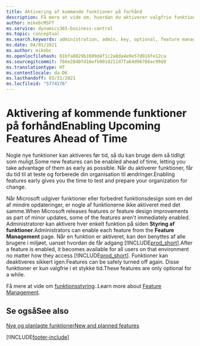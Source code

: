 ```yaml
---
title: Aktivering af kommende funktioner på forhånd
description: Få mere at vide om, hvordan du aktiverer valgfrie funktioner, før de bliver obligatoriske.
author: mikebcMSFT
ms.service: dynamics365-business-central
ms.topic: conceptual
ms.search.keywords: administration, admin, key, optional, feature management, early access, preview
ms.date: 04/01/2021
ms.author: mikebc
ms.openlocfilehash: 01bfa8829b1699d4f1c2a8da4e9e57d016fe12ca
ms.sourcegitcommit: 766e2840fd16efb901d211d7fa64d96766ac99d9
ms.translationtype: HT
ms.contentlocale: da-DK
ms.lasthandoff: 03/31/2021
ms.locfileid: "5774176"
---
```

# <a name="enabling-upcoming-features-ahead-of-time"></a><span data-ttu-id="843d3-103">Aktivering af kommende funktioner på forhånd</span><span class="sxs-lookup"><span data-stu-id="843d3-103">Enabling Upcoming Features Ahead of Time</span></span>

<span data-ttu-id="843d3-104">Nogle nye funktioner kan aktiveres før tid, så du kan bruge dem så tidligt som muligt.</span><span class="sxs-lookup"><span data-stu-id="843d3-104">Some new features can be enabled ahead of time, letting you take advantage of them as early as possible.</span></span> <span data-ttu-id="843d3-105">Når du aktiverer funktioner, får du tid til at teste og forberede din organisation til ændringer.</span><span class="sxs-lookup"><span data-stu-id="843d3-105">Enabling features early gives you the time to test and prepare your organization for change.</span></span>

<span data-ttu-id="843d3-106">Når Microsoft udgiver funktioner eller forbedret funktionsdesign som en del af mindre opdateringer, er nogle af funktionerne ikke aktiveret med det samme.</span><span class="sxs-lookup"><span data-stu-id="843d3-106">When Microsoft releases features or feature design improvements as part of minor updates, some of the features aren't immediately enabled.</span></span> <span data-ttu-id="843d3-107">Administratorer kan aktivere hver enkelt funktion på siden **Styring af funktioner**.</span><span class="sxs-lookup"><span data-stu-id="843d3-107">Administrators can enable each feature from the **Feature Management** page.</span></span> <span data-ttu-id="843d3-108">Når en funktion er aktiveret, kan den benyttes af alle brugere i miljøet, uanset hvordan de får adgang [!INCLUDE[prod_short](includes/prod_short.md)].</span><span class="sxs-lookup"><span data-stu-id="843d3-108">After a feature is enabled, it becomes available for all users on that environment no matter how they access [!INCLUDE[prod_short](includes/prod_short.md)].</span></span> <span data-ttu-id="843d3-109">Funktioner kan deaktiveres sikkert igen.</span><span class="sxs-lookup"><span data-stu-id="843d3-109">Features can be safely turned off again.</span></span> <span data-ttu-id="843d3-110">Disse funktioner er kun valgfrie i et stykke tid.</span><span class="sxs-lookup"><span data-stu-id="843d3-110">These features are only optional for a while.</span></span>

<span data-ttu-id="843d3-111">Få mere at vide om [funktionsstyring](/dynamics365/business-central/dev-itpro/administration/feature-management)..</span><span class="sxs-lookup"><span data-stu-id="843d3-111">Learn more about [Feature Management](/dynamics365/business-central/dev-itpro/administration/feature-management).</span></span>  

## <a name="see-also"></a><span data-ttu-id="843d3-112">Se også</span><span class="sxs-lookup"><span data-stu-id="843d3-112">See also</span></span>

[<span data-ttu-id="843d3-113">Nye og planlagte funktioner</span><span class="sxs-lookup"><span data-stu-id="843d3-113">New and planned features</span></span>](/dynamics365-release-plan/2021wave1/)  


[!INCLUDE[footer-include](includes/footer-banner.md)]